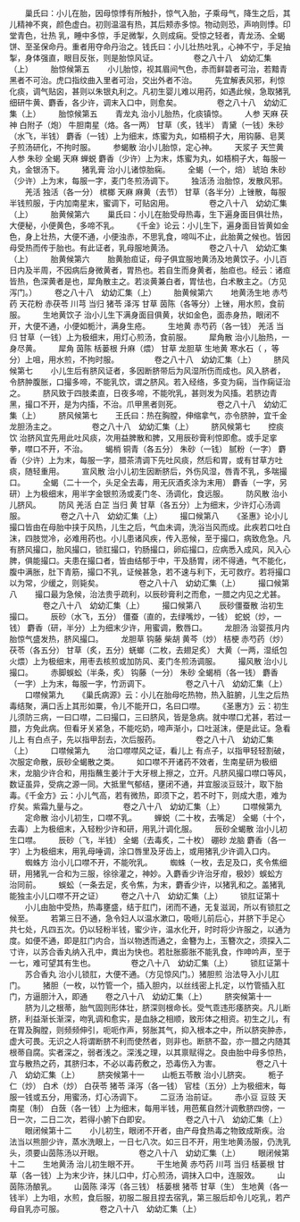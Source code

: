 <!-- { "loadSidebar": true } -->
　　巢氏曰：小儿在胎，因母惊悸有所触扑，惊气入胎，子乘母气，降生之后，其儿精神不爽，颜色虚白。初则温温有热，其后颊赤多惊。物动则恐，声响则悸。印堂青色，壮热 乳，睡中多惊，手足微掣，久则成痫。受惊之轻者，青龙汤、全蝎饼、至圣保命丹。重者用夺命丹治之。钱氏曰：小儿壮热吐乳，心神不宁，手足抽掣，身体强直，眼目反张，则是胎惊风证。
　　
　　卷之八十八　幼幼汇集（上）
　　胎惊候第五
　　小儿胎惊，视其眉间气色，赤而鲜碧者可治，若黯青黑者不可治。虎口指纹曲入里者可治，交出外者不治。
　　先宜解表风邪，利惊化痰，调气贴囟，甚则以朱银丸利之。凡初生婴儿难以用药，如遇此候，急取猪乳细研牛黄、麝香，各少许，调末入口中，则愈矣。
　　
　　卷之八十八　幼幼汇集（上）
　　胎惊候第五
　　青龙丸 治小儿胎热，化痰镇惊。
　　人参 天麻 茯神 白附子（炮） 牛胆南星（烙。各一两） 甘草（炙，钱半） 青黛（一钱）朱砂（水飞，半钱） 麝香（一钱）上为细末，炼蜜为丸，如梧桐子大，用钩藤、皂荚子煎汤研化，不拘时服。
　　参蝎散 治小儿胎惊，定心神。
　　天浆子 天竺黄 人参 朱砂 全蝎 天麻 蝉蜕 麝香（少许）上为末，炼蜜为丸，如梧桐子大，每服一丸，金银汤下。
　　猪乳膏 治小儿诸惊胎痫。
　　全蝎（一个，焙） 琥珀 朱砂（少许）上为末，每服一字，麦门冬煎汤调下。
　　独活汤 治胎惊，发散风邪。
　　羌活 独活（各一分） 槟榔 天麻 麻黄（去节） 甘草（各半分）上锉散，每服半钱煎服，于内加南星末，蜜调下，可贴囟用。
　　
　　卷之八十八　幼幼汇集（上）
　　胎黄候第六
　　巢氏曰：小儿在胎受母热毒，生下遍身面目俱壮热，大便秘，小便黄色，多啼不乳。
　　《千金》论云：小儿生下，遍身面目皆黄如金色，身上壮热，大便不通，小便浊赤，不思乳食，啼叫不止，此胎黄之候也。皆因母受热而传于胎也。有此证者，乳母服地黄汤。
　　
　　卷之八十八　幼幼汇集（上）
　　胎黄候第六
　　胎黄胎疸证，母子俱宜服地黄汤及地黄饮子。小儿百日内及半周，不因病后身微黄者，胃热也。若自生而身黄者，胎疸也。经云：诸疸皆热，色深黄者是也，犀角散主之。若淡黄兼白者，胃怯也，白术散主之。（方见泻门。）
　　卷之八十八　幼幼汇集（上）
　　胎黄候第六
　　地黄汤生地 赤芍药 天花粉 赤茯苓 川芎 当归 猪苓 泽泻 甘草 茵陈（各等分）上锉，用水煎，食前服。
　　生地黄饮子 治小儿生下满身面目俱黄，状如金色，面赤身热，眼闭不开，大便不通，小便如栀汁，满身生疮。
　　生地黄 赤芍药（各一钱） 羌活 当归 甘草（一钱）上为极细末，用灯心煎汤，食前服。
　　犀角散 治小儿胎热，一身尽黄。
　　犀角 茵陈 栝蒌根 升麻（煨） 甘草 龙胆草 生地黄 寒水石（ ，等分）上咀，用水煎，不拘时服。
　　
　　卷之八十八　幼幼汇集（上）
　　脐风候第七
　　小儿生后有脐风证者，多因断脐带后为风湿所伤而成也。风入脐者，令脐肿腹胀，口撮多啼，不能乳饮，谓之脐风。若入经络，多变为痫，当作痫证治之。
　　脐风致于四肢柔直，日夜多啼，不能吮乳，甚则发为风搐。若脐边青黑，撮口不开，是为内搐，不治。爪甲黑者则死。
　　
　　卷之八十八　幼幼汇集（上）
　　脐风候第七
　　王氏曰：热在胸膛，伸缩拿气，亦令脐肿，宜千金龙胆汤主之。
　　
　　卷之八十八　幼幼汇集（上）
　　脐风候第七
　　控痰饮 治脐风宜先用此吐风痰，次用益脾散和脾，又用辰砂膏利惊即愈。或手足挛拳，噤口不开，不治。
　　蝎梢 铜青（各五分） 朱砂（一钱） 腻粉（一字） 麝香（少许）上为末，每服一字，腊茶清调下先吐风痰，然后和胃，或有甘草方吐痰，随轻重用。
　　宣风散 治小儿初生因断脐后，外伤风湿，唇青不乳，多喘撮口。
　　全蝎（二十一个，头足全去毒，用无灰酒炙涂为末用） 麝香（一字，另研）上为极细末，用半字金银煎汤或麦门冬、汤调化，食远服。
　　防风散 治小儿脐风。
　　防风 羌活 白芷 当归 黄 甘草（各五分）上为细末，少许灯心汤调服。
　　
　　卷之八十八　幼幼汇集（上）
　　撮口候第八
　　《圣惠》论小儿撮口皆由在母胎中挟于风热，儿生之后，气血未调，洗浴当风而成。此疾若口吐白沫，四肢觉冷，必难用药也。小儿患诸风疾，传入恶候，至于撮口，病致危急。凡有脐风撮口，胎风撮口，锁肛撮口，钓肠撮口，卵疝撮口，应病悉入成风，风入心脾，俱能撮口。夫患在撮口者，皆由结郁于中，干及肠胃，闭不得通，气不能化，腹中满胀，肚下青筋，撮口不乳，证候甚急，若不速与利下，无可救疗。若将撮口以为常，少缓之，则毙矣。
　　
　　卷之八十八　幼幼汇集（上）
　　撮口候第八
　　撮口最为急候，治法贵乎疏利，以辰砂膏利之而愈，一腊之内见之尤甚。
　　
　　卷之八十八　幼幼汇集（上）
　　撮口候第八
　　辰砂僵蚕散 治初生撮口。
　　辰砂（水飞，五分） 僵蚕（直的，去绿嘴炒，一钱） 蛇蜕（炒，一钱） 麝香（研，半分）上为细末少许，用蜜调，敷唇口。
　　龙胆汤 治婴孩月内胎惊气盛发热，脐风撮口。
　　龙胆草 钩藤 柴胡 黄芩（炒） 桔梗 赤芍药（炒） 茯苓（各五分） 甘草（炙，五分）蜣螂（二枚，去翅足炙） 大黄（一两，湿纸包火煨）上为极细末，用枣去核煎或加防风、麦门冬煎汤调服。
　　撮风散 治小儿撮口。
　　赤脚蜈蚣（半条，炙） 钩藤（一分） 朱砂 全蝎梢（各一钱） 麝香（一字）上为末，每服一字，竹沥调下。
　　
　　卷之八十八　幼幼汇集（上）
　　口噤候第九
　　《巢氏病源》云：小儿在胎母吃热物，热入脏腑，儿生之后热毒结聚，满口舌上其形如粟，令儿不能开口，名曰口噤。
　　《圣惠方》云：初生儿须防三病，一曰口噤，二曰撮口，三曰脐风，皆是急病。就中噤口尤甚，若过一腊，方免此病。但看牙关紧急，不能吃奶，啼声渐小，口吐涎沫，便是此证。急看儿上 有白点子，先以指甲刮去，次后服药。
　　
　　卷之八十八　幼幼汇集（上）
　　口噤候第九
　　治口噤噤风之证，看儿上 有点子，以指甲轻轻割破，次服定命散，辰砂全蝎散之类。
　　如口噤不开诸药不效者，生南星研为极细末，龙脑少许合和，用指蘸生姜汁于大牙根上擦之，立开。凡脐风撮口噤口等风，数证虽异，受病之源一同。大抵里气郁结，壅闭不通，并宜服淡豆豉汁，取下胎毒。《千金方》云：小儿气高，若有微热，即须下之，若不时下，则成大患，难为疗矣。紫霜九量与之。
　　
　　卷之八十八　幼幼汇集（上）
　　口噤候第九
　　定命散 治小儿初生，口噤不乳。
　　蝉蜕（二十枚，去嘴足） 全蝎（十个，去毒）上为极细末，入轻粉少许和研，用乳汁调化服。
　　辰砂全蝎散 治小儿初生口噤。
　　辰砂（飞，半钱） 全蝎（去毒炙，二十枚） 硼砂 龙脑 麝香（各一字）上为极细末，用乳母唾调，涂口唇里及牙齿上，或用猪乳少许调入口内。
　　蜘蛛方 治小儿口噤不开，不能吮乳。
　　蜘蛛（一枚，去足及口，炙令焦细研，用猪乳一合和为三服，徐徐灌之，神妙。入麝香少许治牙疳，极妙）蜈蚣方 治同前。
　　蜈蚣（一条去足，炙令焦，为末，麝香少许，以猪乳和之。盖猪乳能独主小儿口噤不开之证）
　　卷之八十八　幼幼汇集（上）
　　锁肛证第十
　　小儿由胎中受热，热毒壅盛，结于肛门，闭而不通，无复滋润，所以有锁肛之候至。
　　若第三日不通，急令妇人以温水漱口，吸咂儿前后心，并脐下手足心共七处，凡四五次。仍以轻粉半钱，蜜少许，温水化开，时时将少许服之，以通为度。如便不通，即是肛门内合，当以物透而通之，金簪为上，玉簪次之，须探入二寸许，以苏合香丸纳入孔中，粪出为快也。若肚胀膨胀不能乳食，作呻吟声，至于一七，难可望其有生也。
　　
　　卷之八十八　幼幼汇集（上）
　　锁肛证第十
　　苏合香丸 治小儿锁肛，大便不通。（方见惊风门。）猪胆煎 治法导入小儿肛门。
　　猪胆（一枚，以竹管一个，插入胆内，以丝线密上扎定，以竹管插入肛门，方逼胆汁入，即通
　　卷之八十八　幼幼汇集（上）
　　脐突候第十一
　　脐为儿之根蒂，胎气固则形体壮，脐深则根命长。受气乖违形痿脐突。凡儿断脐，利益渐长渐深，吻乳调和愈实，是血脉之相顺，致形体之相资。初生之儿，有在胃及胸膛，则频频伸引，呃呃作声，努胀其气，抑入根本之中，所以脐突肿赤，虚大可畏。无识之人将谓断脐不利而使然者，则非也。断脐不盈，亦一腊之内随其根蒂自腐。实者深之，弱者浅之。深浅之理，以其禀赋得之。良由胎中母多惊热，宜与散热之药，其脐归本，不必以毒药敷之，恐毒伤入为害。
　　
　　卷之八十八　幼幼汇集（上）
　　脐突候第十一
　　山栀五苓散 治小儿脐突。
　　栀子仁（炒） 白术（炒） 白茯苓 猪苓 泽泻（各一钱） 官桂（五分）上为极细末，每服一钱或五分，用蜜汤，灯心汤调下。
　　二豆汤 治前证。
　　赤小豆 豆豉 天南星（制） 白蔹（各一钱）上为细末，每用半钱，用芭蕉自然汁调敷脐四傍，一日一次，二日二次，若得小腑下白即安。
　　
　　卷之八十八　幼幼汇集（上）
　　眼闭候第十二
　　小儿初生，眼闭不开者，由产母食热毒之物致成斯疾。治法当以熊胆少许，蒸水洗眼上，一日七八次。如三日不开，用生地黄汤服，仍洗乳头，须要山茵陈汤以开眼。
　　
　　卷之八十八　幼幼汇集（上）
　　眼闭候第十二
　　生地黄汤 治儿初生眼不开。
　　干生地黄 赤芍药 川芎 当归 栝蒌根 甘草（各一钱）上为末少许，抹儿口中，灯心煎汤，调抹入口中，连服效。
　　山茵陈汤酿乳。
　　山茵陈 泽泻（各三钱） 栝蒌根 猪苓 甘草（生） 生地黄（各一钱半）上为咀，水煎，食后服，初服二服且捏去宿乳，第三服后却令儿吃乳，若产母自乳亦可服。
　　
　　卷之八十八　幼幼汇集（上）
